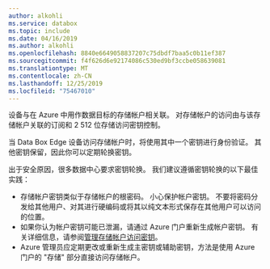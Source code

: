 ```yaml
---
author: alkohli
ms.service: databox
ms.topic: include
ms.date: 04/16/2019
ms.author: alkohli
ms.openlocfilehash: 8840e6649058837207c75dbdf7baa5c0b11ef387
ms.sourcegitcommit: f4f626d6e92174086c530ed9bf3ccbe058639081
ms.translationtype: MT
ms.contentlocale: zh-CN
ms.lasthandoff: 12/25/2019
ms.locfileid: "75467010"
---
```

设备与在 Azure 中用作数据目标的存储帐户相关联。 对存储帐户的访问由与该存储帐户关联的订阅和 2 512 位存储访问密钥控制。

当 Data Box Edge 设备访问存储帐户时，将使用其中一个密钥进行身份验证。 其他密钥保留，因此你可以定期轮换密钥。

出于安全原因，很多数据中心要求密钥轮换。 我们建议遵循密钥轮换的以下最佳实践：

- 存储帐户密钥类似于存储帐户的根密码。 小心保护帐户密钥。 不要将密码分发给其他用户、对其进行硬编码或将其以纯文本形式保存在其他用户可以访问的位置。
- 如果你认为帐户密钥可能已泄漏，请通过 Azure 门户重新生成帐户密钥。 有关详细信息，请参阅[管理存储帐户访问密钥](../articles/storage/common/storage-account-keys-manage.md)。
- Azure 管理员应定期更改或重新生成主密钥或辅助密钥，方法是使用 Azure 门户的 "存储" 部分直接访问存储帐户。